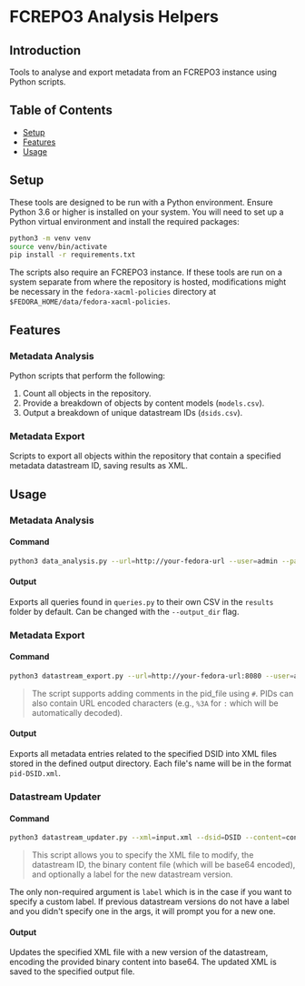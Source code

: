 # FCREPO3 Analysis Helpers
## Introduction
Tools to analyse and export metadata from an FCREPO3 instance using Python scripts.

## Table of Contents
* [Setup](#setup)
* [Features](#features)
* [Usage](#usage)

## Setup
These tools are designed to be run with a Python environment. Ensure Python 3.6 or higher is installed on your system. You will need to set up a Python virtual environment and install the required packages:

```bash
python3 -m venv venv
source venv/bin/activate
pip install -r requirements.txt
```

The scripts also require an FCREPO3 instance. If these tools are run on a system separate from where the repository is hosted, modifications might be necessary in the `fedora-xacml-policies` directory at `$FEDORA_HOME/data/fedora-xacml-policies`.

## Features
### Metadata Analysis
Python scripts that perform the following:
1. Count all objects in the repository.
2. Provide a breakdown of objects by content models (`models.csv`).
3. Output a breakdown of unique datastream IDs (`dsids.csv`).

### Metadata Export
Scripts to export all objects within the repository that contain a specified metadata datastream ID, saving results as XML.

## Usage
### Metadata Analysis
#### Command
```bash
python3 data_analysis.py --url=http://your-fedora-url --user=admin --password=secret --output_dir=./results
```
#### Output
Exports all queries found in `queries.py` to their own CSV in the `results` folder by default. Can be changed with the `--output_dir` flag.

### Metadata Export
#### Command
```bash
python3 datastream_export.py --url=http://your-fedora-url:8080 --user=admin --password=secret --dsid=DSID --output_dir=./output --pid_file=./some_pids
```
> The script supports adding comments in the pid_file using `#`. PIDs can also contain URL encoded characters (e.g., `%3A` for `:` which will be automatically decoded).

#### Output
Exports all metadata entries related to the specified DSID into XML files stored in the defined output directory.
Each file's name will be in the format `pid-DSID.xml`.

### Datastream Updater
#### Command
```bash
python3 datastream_updater.py --xml=input.xml --dsid=DSID --content=content.bin --label='New Version' --output=output.xml
```
> This script allows you to specify the XML file to modify, the datastream ID, the binary content file (which will be base64 encoded), and optionally a label for the new datastream version.

The only non-required argument is `label` which is in the case if you want to specify a custom label. If previous datastream versions do not have a label and you didn't specify one in the args, it will prompt you for a new one.

#### Output
Updates the specified XML file with a new version of the datastream, encoding the provided binary content into base64. The updated XML is saved to the specified output file.

